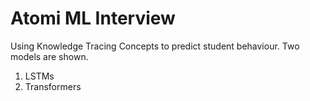 # Atomi ML Interview

Using Knowledge Tracing Concepts to predict student behaviour. Two models are shown.
1. LSTMs
2. Transformers
